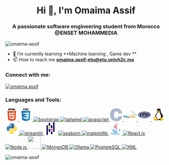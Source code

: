 <h1 align="center">Hi 👋, I'm Omaima Assif</h1>
<h3 align="center">A passionate software engineering student from Morocco  @ENSET MOHAMMEDIA</h3>

<p align="left"> <img src="https://komarev.com/ghpvc/?username=omaima-assif&label=Profile%20views&color=0e75b6&style=flat" alt="omaima-assif" /> </p>

- 🌱 I’m currently learning **Machine learning , Game dev **
- 📫 How to reach me **omaima.assif-etu@etu.univh2c.ma**

<h3 align="left">Connect with me:</h3>
<p align="left">
<a href="https://linkedin.com/in/omaima assif" target="blank"><img align="center" src="https://raw.githubusercontent.com/rahuldkjain/github-profile-readme-generator/master/src/images/icons/Social/linked-in-alt.svg" alt="omaima assif" height="30" width="40" /></a>
</p>

<h3 align="left">Languages and Tools:</h3>
<p align="left"> 
  <a href="https://www.w3.org/html/" target="_blank" rel="noreferrer"> 
    <img src="https://raw.githubusercontent.com/devicons/devicon/master/icons/html5/html5-original-wordmark.svg" alt="html5" width="40" height="40"/> </a> 
  <a href="https://www.w3schools.com/css/" target="_blank" rel="noreferrer"> 
    <img src="https://raw.githubusercontent.com/devicons/devicon/master/icons/css3/css3-original-wordmark.svg" alt="css3" width="40" height="40"/> </a> 
  <a href="https://getbootstrap.com" target="_blank" rel="noreferrer"> 
    <img src="https://upload.wikimedia.org/wikipedia/commons/b/b2/Bootstrap_logo.svg" alt="bootstrap" width="40" height="40" /> </a>  
  <a href="https://tailwindcss.com" target="_blank" rel="noreferrer">
    <img src="https://upload.wikimedia.org/wikipedia/commons/d/d5/Tailwind_CSS_Logo.svg" alt="tailwind" width="40" height="40" /> </a> 
  <a href="https://developer.mozilla.org/en-US/docs/Web/JavaScript" target="_blank" rel="noreferrer"> 
    <img src="https://static.vecteezy.com/system/resources/previews/027/127/560/original/javascript-logo-javascript-icon-transparent-free-png.png" alt="javascript" width="40" height="40" style="border-radius:15%;"/> </a>
  <a href="https://www.cprogramming.com/" target="_blank" rel="noreferrer">
    <img src="https://raw.githubusercontent.com/devicons/devicon/master/icons/c/c-original.svg" alt="c" width="40" height="40"/> </a>
  <a href="https://www.mysql.com/" target="_blank" rel="noreferrer"> 
    <img src="https://raw.githubusercontent.com/devicons/devicon/master/icons/mysql/mysql-original-wordmark.svg" alt="mysql" width="40" height="40"/> </a> 
  <a href="https://www.php.net" target="_blank" rel="noreferrer"> 
    <img src="https://raw.githubusercontent.com/devicons/devicon/master/icons/php/php-original.svg" alt="php" width="40" height="40"/> </a> 
  <a href="https://www.linux.org/" target="_blank" rel="noreferrer"> 
    <img src="https://raw.githubusercontent.com/devicons/devicon/master/icons/linux/linux-original.svg" alt="linux" width="40" height="40"/> </a> 
  <a href="https://www.python.org" target="_blank" rel="noreferrer"> 
    <img src="https://raw.githubusercontent.com/devicons/devicon/master/icons/python/python-original.svg" alt="python" width="40" height="40"/> </a> 
  <a href="https://streamlit.io/" target="_blank" rel="noreferrer"> 
    <img src="https://github.com/user-attachments/assets/350bf145-b188-4f96-acf6-90e78a047ae0" alt="streamlit" width="40" height="40"/> </a>
  <a href="https://pandas.pydata.org/" target="_blank" rel="noreferrer"> 
    <img src="https://raw.githubusercontent.com/devicons/devicon/2ae2a900d2f041da66e950e4d48052658d850630/icons/pandas/pandas-original.svg" alt="pandas" width="40" height="40"/></a> 
  <a href="https://seaborn.pydata.org/" target="_blank" rel="noreferrer"> 
    <img src="https://seaborn.pydata.org/_images/logo-mark-lightbg.svg" alt="seaborn" width="40" height="40"/> </a>  
  <a href="https://matplotlib.org/" rel="noreferrer">
    <img src="https://tse3.mm.bing.net/th/id/OIP.wgZXzSHK91ELXICNHcPjDQHaBx?cb=12&rs=1&pid=ImgDetMain&o=7&rm=3" alt="matplotlib" width="40" height="60"/>
  </a>
  <a href="https://www.java.com" target="_blank" rel="noreferrer"> 
    <img src="https://raw.githubusercontent.com/devicons/devicon/master/icons/java/java-original.svg" alt="java" width="40" height="40"/> </a> 
  <a href="https://react.dev/" target="_blank" rel="noreferrer">
    <img src="https://upload.wikimedia.org/wikipedia/commons/a/a7/React-icon.svg" alt="React.js" width="40" height="40"/>
  </a>
  <a href="https://tse3.mm.bing.net/th/id/OIP.m7BXGNMHiNQfOa5UizktaQHaHa?rs=1&pid=ImgDetMain&o=7&rm=3" target="_blank" rel="noreferrer">
    <img src="https://th.bing.com/th/id/R.4dfe01148ebce3a9de8ab55279b0b4bc?rik=Cb%2f46GSGyzIMJA&pid=ImgRaw&r=0" alt="Node.js" width="40" height="40"/>
  </a>
  <a href="https://expressjs.com/" target="_blank" rel="noreferrer">
    <img src="https://tse1.mm.bing.net/th/id/OIP.6T_jP0p6ZUKOxoR2niX1nQHaHa?cb=thvnext&rs=1&pid=ImgDetMain&o=7&rm=3" width="40" height="40"/>
  </a>
  <a href="https://www.mongodb.com/docs/?msockid=237a3a64b0ef66f01ee92f55b12867ff" target="_blank" rel="noreferrer">
    <img src="https://tse3.mm.bing.net/th/id/OIP.4306g4hTgYAfBXtDMwObqAHaHa?cb=thvnext&rs=1&pid=ImgDetMain&o=7&rm=3" alt="MongoDB" width="40" height="40"/>
  </a>
  <a href="https://ollama.com/library" target="_blank" rel="noreferrer">
    <img src="https://th.bing.com/th/id/OIP.b2H_0a04rIXf9sXxV8Jm8AHaFj?cb=iwc2&rs=1&pid=ImgDetMain" alt="Ollama" width="40" height="40"/>
  </a>
  <a href="https://www.postgresql.org/docs/" target="_blank" rel="noreferrer">
    <img src="https://upload.wikimedia.org/wikipedia/commons/thumb/2/29/Postgresql_elephant.svg/1985px-Postgresql_elephant.svg.png" alt="PostgreSQL" width="40" height="40"/>
  </a>
  <a href="https://developer.mozilla.org/fr/docs/Web/XML/Guides/XML_introduction" target="_blank" rel="noreferrer">
    <img src="https://www.svgrepo.com/show/31053/xml.svg" alt="XML" width="40" height="40"/>
  </a>
  
</p>

<p><img align="center" src="https://github-readme-stats.vercel.app/api/top-langs?username=omaima-assif&show_icons=true&locale=en&layout=compact" alt="omaima-assif" /></p>


